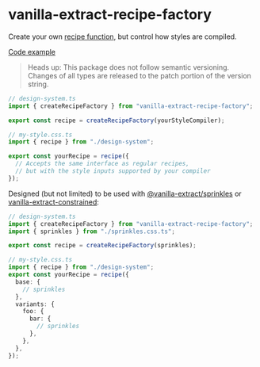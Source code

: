 # vanilla-extract-recipe-factory

Create your own [recipe function](https://vanilla-extract.style/documentation/packages/recipes/), but control how styles are compiled.

[Code example](https://stackblitz.com/edit/vanilla-extract-recipe-factory)

> Heads up: This package does not follow semantic versioning. Changes of all types are released to the patch portion of the version string.

```ts
// design-system.ts
import { createRecipeFactory } from "vanilla-extract-recipe-factory";

export const recipe = createRecipeFactory(yourStyleCompiler);
```

```ts
// my-style.css.ts
import { recipe } from "./design-system";

export const yourRecipe = recipe({
  // Accepts the same interface as regular recipes,
  // but with the style inputs supported by your compiler
});
```

Designed (but not limited) to be used with [@vanilla-extract/sprinkles](https://vanilla-extract.style/documentation/packages/sprinkles/) or [vanilla-extract-constrained](https://www.npmjs.com/package/vanilla-extract-constrained):

```ts
// design-system.ts
import { createRecipeFactory } from "vanilla-extract-recipe-factory";
import { sprinkles } from "./sprinkles.css.ts";

export const recipe = createRecipeFactory(sprinkles);
```

```ts
// my-style.css.ts
import { recipe } from "./design-system";
export const yourRecipe = recipe({
  base: {
    // sprinkles
  },
  variants: {
    foo: {
      bar: {
        // sprinkles
      },
    },
  },
});
```
